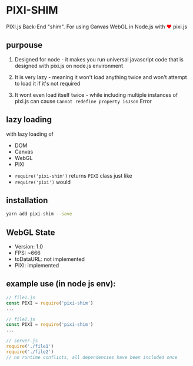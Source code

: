 # PIXI-SHIM

PIXI.js Back-End "shim". For using <s>Canvas</s> WebGL in Node.js with <span style="color: red">❤️</span> pixi.js

## purpouse

1. Designed for node - it makes you run universal javascript code that is designed with pixi.js on node.js environment

2. It is very lazy - meaning it won't load anything twice and won't attempt to load it if it's not required

3. It wont even load itself twice - while including multiple instances of pixi.js can cause `Cannot redefine property isJson` Error

## lazy loading

with lazy loading of

* DOM
* Canvas
* WebGL
* PIXI

- `require('pixi-shim')` returns `PIXI` class just like
- `require('pixi')` would

## installation

```bash
yarn add pixi-shim --save
```

## WebGL State

* Version: 1.0
* FPS: ~666
* toDataURL: not implemented
* PIXI: implemented

## example use (in node js env):

```javascript
// file1.js
const PIXI = require('pixi-shim')
...

// file2.js
const PIXI = require('pixi-shim')
...

// server.js
require('./file1')
require('./file2')
// no runtime conflicts, all dependencies have been included once
```